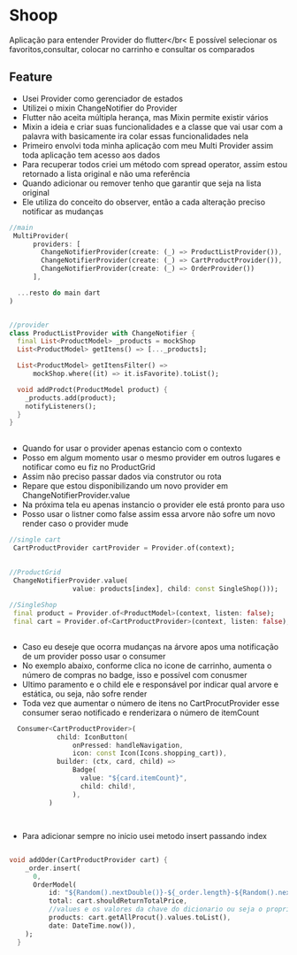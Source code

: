 # Shoop 
Aplicação para entender Provider do flutter</br<
E possível selecionar os favoritos,consultar, colocar no carrinho e consultar os comparados


## Feature
- Usei Provider como gerenciador de estados
- Utilizei o mixin ChangeNotifier do Provider
- Flutter não aceita múltipla herança, mas Mixin permite existir vários
- Mixin a ideia e criar suas funcionalidades e a classe que vai usar com a palavra with basicamente ira colar essas funcionalidades nela
- Primeiro envolvi toda minha aplicação com meu Multi Provider assim toda aplicação tem acesso aos dados
- Para recuperar todos criei um método com spread operator, assim estou retornado a lista original e não uma referência
- Quando adicionar ou remover tenho que garantir que seja na lista original
- Ele utiliza do conceito do observer, então a cada alteração  preciso notificar as mudanças



```dart
//main
 MultiProvider(
      providers: [
        ChangeNotifierProvider(create: (_) => ProductListProvider()),
        ChangeNotifierProvider(create: (_) => CartProductProvider()),
        ChangeNotifierProvider(create: (_) => OrderProvider())
      ],

  ...resto do main dart
)


//provider
class ProductListProvider with ChangeNotifier {
  final List<ProductModel> _products = mockShop
  List<ProductModel> getItens() => [..._products];

  List<ProductModel> getItensFilter() =>
      mockShop.where((it) => it.isFavorite).toList();

  void addProdct(ProductModel product) {
    _products.add(product);
    notifyListeners();
  }
}


```

## 
- Quando for usar o provider apenas estancio com o contexto
- Posso em algum momento usar o mesmo provider em outros lugares e notificar como eu fiz no ProductGrid
- Assim não preciso passar dados via construtor ou rota
- Repare que estou disponibilizando um novo provider em  ChangeNotifierProvider.value
- Na próxima tela eu apenas instancio o provider ele está pronto para uso
- Posso usar o listner como false assim essa arvore não sofre um novo render caso o provider mude

```dart
//single cart
 CartProductProvider cartProvider = Provider.of(context);
 
 
//ProductGrid
 ChangeNotifierProvider.value(
                value: products[index], child: const SingleShop()));

//SingleShop
 final product = Provider.of<ProductModel>(context, listen: false);
 final cart = Provider.of<CartProductProvider>(context, listen: false);

```
 
##
- Caso eu deseje que ocorra mudanças na árvore apos uma notificação de um provider posso usar o consumer
- No exemplo abaixo, conforme clica no icone de carrinho, aumenta o número de compras no badge, isso e possível com conusmer
- Ultimo paramento e o child ele e responsável por indicar qual arvore e estática, ou seja, não sofre render
- Toda vez que aumentar o número de itens no CartProcutProvider esse consumer serao notificado e renderizara o número de itemCount

```dart
  Consumer<CartProductProvider>(
            child: IconButton(
                onPressed: handleNavigation,
                icon: const Icon(Icons.shopping_cart)),
            builder: (ctx, card, child) =>
                Badge(
                  value: "${card.itemCount}",
                  child: child!,
                ),
          )



```

## 
- Para adicionar sempre no inicio usei metodo insert passando index


```dart

void addOder(CartProductProvider cart) {
    _order.insert(
      0,
      OrderModel(
          id: "${Random().nextDouble()}-${_order.length}-${Random().nextDouble()}",
          total: cart.shouldReturnTotalPrice,
          //values e os valores da chave do dicionario ou seja o proprio Cart
          products: cart.getAllProcut().values.toList(),
          date: DateTime.now()),
    );
  }


```

